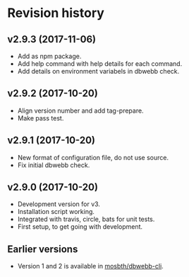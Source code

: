 Revision history
=================================


v2.9.3 (2017-11-06)
---------------------------------

* Add as npm package.
* Add help command with help details for each command.
* Add details on environment variabels in dbwebb check.


v2.9.2 (2017-10-20)
---------------------------------

* Align version number and add tag-prepare.
* Make pass test.


v2.9.1 (2017-10-20)
---------------------------------

* New format of configuration file, do not use source.
* Fix initial dbwebb check.


v2.9.0 (2017-10-20)
---------------------------------

* Development version for v3.
* Installation script working.
* Integrated with travis, circle, bats for unit tests.
* First setup, to get going with development.


Earlier versions
---------------------------------

* Version 1 and 2 is available in [mosbth/dbwebb-cli](https://github.com/mosbth/dbwebb-cli).
